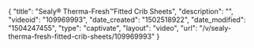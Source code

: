 {
    "title": "Sealy&reg; Therma-Fresh&trade;Fitted Crib Sheets",
    "description": "",
    "videoid": "109969993",
    "date_created": "1502518922",
    "date_modified": "1504247455",
    "type": "captivate",
    "layout": "video",
    "url": "\/v\/sealy-therma-fresh-fitted-crib-sheets\/109969993"
}